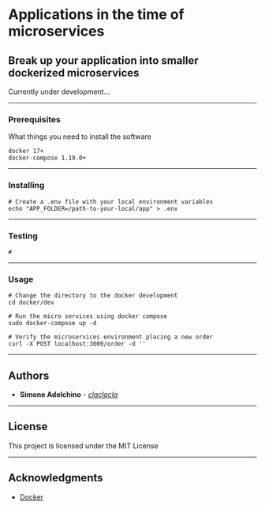 # Applications in the time of microservices

## Break up your application into smaller dockerized microservices

Currently under development...

--------------------------------------------------------------------------------

### Prerequisites

What things you need to install the software

```
docker 17+
docker-compose 1.19.0+
```

--------------------------------------------------------------------------------

### Installing

```
# Create a .env file with your local environment variables
echo "APP_FOLDER=/path-to-your-local/app" > .env 

```

--------------------------------------------------------------------------------

### Testing

```
#

```

--------------------------------------------------------------------------------

### Usage

```
# Change the directory to the docker development 
cd docker/dev

# Run the micro services using docker compose
sudo docker-compose up -d

# Verify the microservices environment placing a new order
curl -X POST localhost:3000/order -d ''

```

--------------------------------------------------------------------------------

## Authors

- **Simone Adelchino** - [_claclacla_](https://twitter.com/_claclacla_)

--------------------------------------------------------------------------------

## License

This project is licensed under the MIT License

--------------------------------------------------------------------------------

## Acknowledgments

- [Docker](https://www.docker.com/)